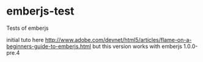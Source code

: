 emberjs-test
============

Tests of emberjs

initial tuto here http://www.adobe.com/devnet/html5/articles/flame-on-a-beginners-guide-to-emberjs.html
but this version works with emberjs 1.0.0-pre.4
